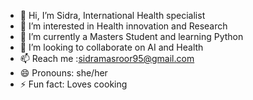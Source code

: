 - 👋 Hi, I’m Sidra, International Health specialist
- 👀 I’m interested in Health innovation and Research
- 🌱 I’m currently a Masters Student and  learning Python 
- 💞️ I’m looking to collaborate on AI and Health
- 📫 Reach me :sidramasroor95@gmail.com
- 😄 Pronouns: she/her
- ⚡ Fun fact: Loves cooking 

<!---
sidramasroor/sidramasroor is a ✨ special ✨ repository because its `README.md` (this file) appears on your GitHub profile.
You can click the Preview link to take a look at your changes.
--->
